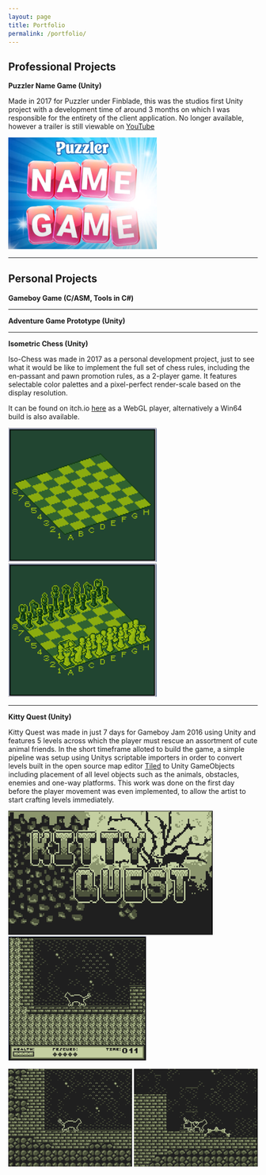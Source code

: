 ```yaml
---
layout: page
title: Portfolio
permalink: /portfolio/
---
```


## Professional Projects

**Puzzler Name Game (Unity)**

Made in 2017 for Puzzler under Finblade, this was the studios first Unity project with a development time of around 3 months on which I was responsible for the entirety of the client application. No longer available, however a trailer is still viewable on [YouTube](https://www.youtube.com/watch?v=f-LweWh4FoE) 

<img src="unity/namegame.PNG" alt="Puzzler Name Game" width="300"/>

---

## Personal Projects

**Gameboy Game (C/ASM, Tools in C#)**

---

**Adventure Game Prototype (Unity)**

---

**Isometric Chess (Unity)**

Iso-Chess was made in 2017 as a personal development project, just to see what it would be like to implement the full set of chess rules, including the en-passant and pawn promotion rules, as a 2-player game. It features selectable color palettes and a pixel-perfect render-scale based on the display resolution.

It can be found on itch.io [here](https://theadrain.itch.io/retro-chess) as a WebGL player, alternatively a Win64 build is also available.

<img src="unity/iso_chess_1.gif" alt="Chess 1" width="300"/> <img src="unity/iso_chess_2.gif" alt="Chess 1" width="300"/>

---
**Kitty Quest (Unity)**

Kitty Quest was made in just 7 days for Gameboy Jam 2016 using Unity and features 5 levels across which the player must rescue an assortment of cute animal friends. In the short timeframe alloted to build the game, a simple pipeline was setup using Unitys scriptable importers in order to convert levels built in the open source map editor [Tiled](https://www.mapeditor.org/) to Unity GameObjects including placement of all level objects such as the animals, obstacles, enemies and one-way platforms. This work was done on the first day before the player movement was even implemented, to allow the artist to start crafting levels immediately. 

<img src="unity/kq1.gif" alt="Kitty Quest Logo" height="250"/> <img src="unity/kq4.gif" alt="Kitty Quest 1" height="250"/>

<img src="unity/kq2.gif" alt="Kitty Quest 1" width="250"/> <img src="unity/kq3.gif" alt="Kitty Quest 1" width="250"/> 
